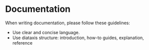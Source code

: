 # Documentation
When writing documentation, please follow these guidelines:
- Use clear and concise language.
- Use diataxis structure: introduction, how-to guides, explanation, reference